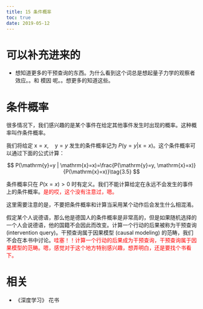 ```yaml
---
title: 15 条件概率
toc: true
date: 2019-05-12
---
```

# 可以补充进来的

- 想知道更多的干预查询的东西。为什么看到这个词总是想起量子力学的观察者效应。。和 模因 呢。。想更多的知道这些。


# 条件概率


很多情况下，我们感兴趣的是某个事件在给定其他事件发生时出现的概率。这种概率叫作条件概率。


我们将给定 $\mathrm{x}=x, \quad \mathrm{y}=y$ 发生的条件概率记为 $P(\mathrm{y}=y | \mathrm{x}=x)$。这个条件概率可以通过下面的公式计算：

$$
P(\mathrm{y}=y | \mathrm{x}=x)=\frac{P(\mathrm{y}=y, \mathrm{x}=x)}{P(\mathrm{x}=x)}\tag{3.5}
$$

条件概率只在 $P(\mathrm{x}=x)>0$ 时有定义。我们不能计算给定在永远不会发生的事件上的条件概率。<span style="color:red;">是的哎，这个没有注意过，嗯。</span>

这里需要注意的是，不要把条件概率和计算当采用某个动作后会发生什么相混淆。

假定某个人说德语，那么他是德国人的条件概率是非常高的，但是如果随机选择的一个人会说德语，他的国籍不会因此而改变。计算一个行动的后果被称为干预查询 (intervention query)。干预查询属于因果模型 (causal modeling) 的范畴，我们不会在本书中讨论。<span style="color:red;">哇塞！！计算一个行动的后果成为干预查询，干预查询属于因果模型的范畴。嗯，感觉对于这个地方特别感兴趣，想弄明白，还是要找个书看下。</span>



# 相关

- 《深度学习》 花书
